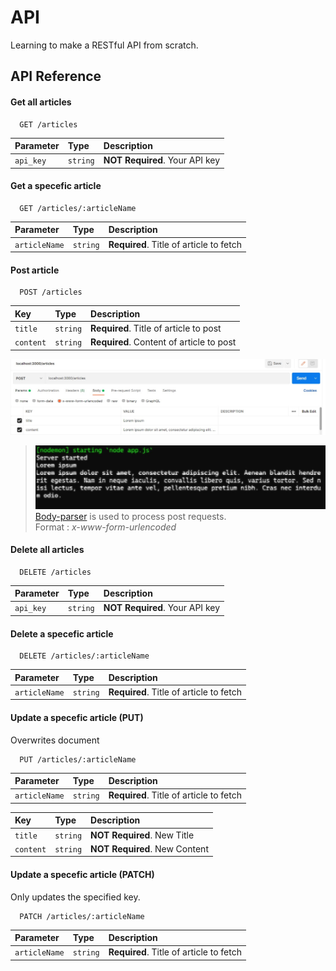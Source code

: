 # API
Learning to make a RESTful API from scratch.


## API Reference

#### Get all articles

```http
  GET /articles
```

| Parameter | Type     | Description                |
| :-------- | :------- | :------------------------- |
| `api_key` | `string` | **NOT Required**. Your API key |

#### Get a specefic article

```http
  GET /articles/:articleName
```

| Parameter | Type     | Description                       |
| :-------- | :------- | :-------------------------------- |
| `articleName`      | `string` | **Required**. Title of article to fetch |


#### Post article

```http
  POST /articles
```

| Key | Type     | Description                       |
| :-------- | :------- | :-------------------------------- |
| `title`      | `string` | **Required**. Title of article to post |
| `content`      | `string` | **Required**. Content of article to post |

![POST](https://raw.githubusercontent.com/D3N2-A/API/main/post.jpg)
>![POst](https://raw.githubusercontent.com/D3N2-A/API/main/req.jpg)
[Body-parser](https://www.npmjs.com/package/body-parser) is used to process post requests.  
Format : *x-www-form-urlencoded*


#### Delete all articles

```http
  DELETE /articles
```

| Parameter | Type     | Description                |
| :-------- | :------- | :------------------------- |
| `api_key` | `string` | **NOT Required**. Your API key |

#### Delete a specefic article

```http
  DELETE /articles/:articleName
```

| Parameter | Type     | Description                       |
| :-------- | :------- | :-------------------------------- |
| `articleName`      | `string` | **Required**. Title of article to fetch |

#### Update a specefic article (PUT)
Overwrites document
```http
  PUT /articles/:articleName
```
  | Parameter | Type     | Description                       |
| :-------- | :------- | :-------------------------------- |
| `articleName`      | `string` | **Required**. Title of article to fetch |

| Key | Type     | Description                       |
| :-------- | :------- | :-------------------------------- |
| `title`      | `string` | **NOT Required**. New Title |
| `content`      | `string` | **NOT Required**. New Content |

#### Update a specefic article (PATCH)
Only updates the specified key.
```http
  PATCH /articles/:articleName
```
  | Parameter | Type     | Description                       |
| :-------- | :------- | :-------------------------------- |
| `articleName`      | `string` | **Required**. Title of article to fetch |
